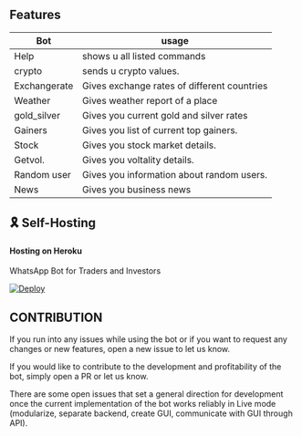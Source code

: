 ## Features
| Bot         | usage                                         |
| ----------- | --------------------------------------------- |
| Help        | shows u all listed commands                   |
| crypto      | sends u crypto values.                        |
| Exchangerate| Gives exchange rates of different countries   |                |
| Weather     | Gives weather report of a place               |
| gold_silver | Gives you current gold and silver rates       |
| Gainers     | Gives you list of current top gainers.        |
| Stock       | Gives you stock market details.               |
| Getvol.     | Gives you voltality details.                  |
| Random user | Gives you information about random users.     |
| News        | Gives you business news                       |

## 🎗 Self-Hosting
 
 #### **Hosting on Heroku**
 WhatsApp Bot for Traders and Investors

[![Deploy](https://www.herokucdn.com/deploy/button.svg)](https://heroku.com/deploy?template=https://github.com/v0idexis/ICBot/tree/master)

## CONTRIBUTION
If you run into any issues while using the bot or if you want to request any changes or new features, open a new issue to let us know.

If you would like to contribute to the development and profitability of the bot, simply open a PR or let us know.

There are some open issues that set a general direction for development once the current implementation of the bot works reliably in Live mode (modularize, separate backend, create GUI, communicate with GUI through API).
